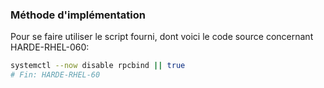 ### Méthode d'implémentation
Pour se faire utiliser le script fourni, dont voici le code source concernant HARDE-RHEL-060:
```bash
systemctl --now disable rpcbind || true
# Fin: HARDE-RHEL-60
```
